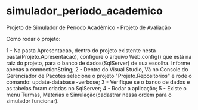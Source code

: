 # simulador_periodo_academico
Projeto de Simulador de Período Acadêmico - Projeto de Avaliação

Como rodar o projeto:

  1 - Na pasta Apresentacao, dentro do projeto existente nesta pasta(Projeto.Apresentacao), configure o arquivo Web.config(<connectionStrings>) que está na raiz do projeto, para o banco de dados(SqlServer) de sua escolha. Informe apenas a connectionString;
  2 - Dentro do Visual Studio, Vá no Console do Gerenciador de Pacotes selecione o projeto "Projeto.Repositorios" e rode o comando: update-database -verbose;
  3 - Verifique se o banco de dados e as tabelas foram criadas no SqlServer;
  4 - Rodar a aplicação;
  5 - Existe o menu Turmas, Matérias e Simulação(cadastrar nessa ordem para o simulador funcionar).
  
  
